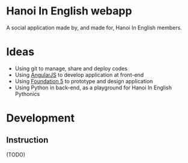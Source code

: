 Hanoi In English webapp
===================================

A social application made by, and made for, Hanoi In English members.

# Ideas

* Using git to manage, share and deploy codes
* Using [AngularJS]() to develop application at front-end
* Using [Foundation 5]() to prototype and design application
* Using Python in back-end, as a playground for Hanoi In English Pythonics

# Development

## Instruction

(TODO)
